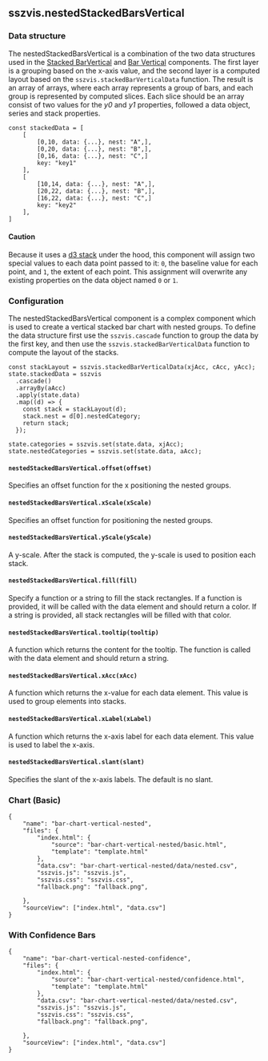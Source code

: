 ## sszvis.nestedStackedBarsVertical

### Data structure

The nestedStackedBarsVertical is a combination of the two data structures used in the [Stacked BarVertical](../#/bar-chart-vertical-stacked) and [Bar Vertical](../#/bar-chart-vertical) components. The first layer is a grouping based on the x-axis value, and the second layer is a computed layout based on the `sszvis.stackedBarVerticalData` function. The result is an array of arrays, where each array represents a group of bars, and each group is represented by computed slices. Each slice should be an array consist of two values for the _y0_ and _y1_ properties, followed a data object, series and stack properties.

```code
const stackedData = [
    [
        [0,10, data: {...}, nest: "A",],
        [0,20, data: {...}, nest: "B",],
        [0,16, data: {...}, nest: "C",]
        key: "key1"
    ],
    [
        [10,14, data: {...}, nest: "A",],
        [20,22, data: {...}, nest: "B",],
        [16,22, data: {...}, nest: "C",]
        key: "key2"
    ],
]
```

#### Caution

Because it uses a [d3 stack](https://d3js.org/d3-shape/stack) under the hood, this component will assign two special values to each data point passed to it: `0`, the baseline value for each point, and `1`, the extent of each point. This assignment will overwrite any existing properties on the data object named `0` or `1`.

### Configuration

The nestedStackedBarsVertical component is a complex component which is used to create a vertical stacked bar chart with nested groups. To define the data structure first use the `sszvis.cascade` function to group the data by the first key, and then use the `sszvis.stackedBarVerticalData` function to compute the layout of the stacks.

```code
const stackLayout = sszvis.stackedBarVerticalData(xjAcc, cAcc, yAcc);
state.stackedData = sszvis
  .cascade()
  .arrayBy(aAcc)
  .apply(state.data)
  .map((d) => {
    const stack = stackLayout(d);
    stack.nest = d[0].nestedCategory;
    return stack;
  });

state.categories = sszvis.set(state.data, xjAcc);
state.nestedCategories = sszvis.set(state.data, aAcc);
```

#### `nestedStackedBarsVertical.offset(offset)`

Specifies an offset function for the x positioning the nested groups.

#### `nestedStackedBarsVertical.xScale(xScale)`

Specifies an offset function for positioning the nested groups.

#### `nestedStackedBarsVertical.yScale(yScale)`

A y-scale. After the stack is computed, the y-scale is used to position each stack.

#### `nestedStackedBarsVertical.fill(fill)`

Specify a function or a string to fill the stack rectangles. If a function is provided, it will be called with the data element and should return a color. If a string is provided, all stack rectangles will be filled with that color.

#### `nestedStackedBarsVertical.tooltip(tooltip)`

A function which returns the content for the tooltip. The function is called with the data element and should return a string.

#### `nestedStackedBarsVertical.xAcc(xAcc)`

A function which returns the x-value for each data element. This value is used to group elements into stacks.

#### `nestedStackedBarsVertical.xLabel(xLabel)`

A function which returns the x-axis label for each data element. This value is used to label the x-axis.

#### `nestedStackedBarsVertical.slant(slant)`

Specifies the slant of the x-axis labels. The default is no slant.

### Chart (Basic)

```project
{
    "name": "bar-chart-vertical-nested",
    "files": {
        "index.html": {
            "source": "bar-chart-vertical-nested/basic.html",
            "template": "template.html"
        },
        "data.csv": "bar-chart-vertical-nested/data/nested.csv",
        "sszvis.js": "sszvis.js",
        "sszvis.css": "sszvis.css",
        "fallback.png": "fallback.png",

    },
    "sourceView": ["index.html", "data.csv"]
}
```

### With Confidence Bars

```project
{
    "name": "bar-chart-vertical-nested-confidence",
    "files": {
        "index.html": {
            "source": "bar-chart-vertical-nested/confidence.html",
            "template": "template.html"
        },
        "data.csv": "bar-chart-vertical-nested/data/nested.csv",
        "sszvis.js": "sszvis.js",
        "sszvis.css": "sszvis.css",
        "fallback.png": "fallback.png",

    },
    "sourceView": ["index.html", "data.csv"]
}
```

